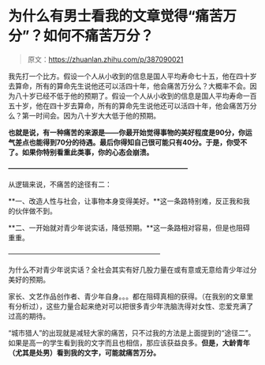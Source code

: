 # 为什么有男士看我的文章觉得“痛苦万分”？如何不痛苦万分？

> 原文：<https://zhuanlan.zhihu.com/p/387090021>

我先打一个比方。假设一个人从小收到的信息是国人平均寿命七十五，他在四十岁去算命，所有的算命先生说他还可以活四十年，他会痛苦万分么？大概率不会。因为八十岁已经不低于他的预期了。假设一个人从小收到的信息是国人平均寿命一百五十岁，他在四十岁去算命，所有的算命先生说他还可以活四十年，他会痛苦万分么？第一时间会。因为八十岁大大低于他的预期。

**也就是说，有一种痛苦的来源是——你最开始觉得事物的美好程度是90分，你运气差点也能得到70分的待遇。最后你得知自己很可能只有40分。于是，你受不了。如果你特别看重此类事，你的心态会崩溃。**

**——————————————————————————**

从逻辑来说，不痛苦的途径有二：

**一、改造人性与社会，让事物本身变得美好。**这一条路特别难，反正我和我的伙伴做不到。

**二、一开始就对青少年说实话，降低预期。**这一条路相对容易，但是也阻碍重重。

——————————————————————

为什么不对青少年说实话？全社会其实有好几股力量在或有意或无意给青少年过分美好的预期。

家长、文艺作品创作者、青少年自身。。。都在阻碍真相的获得。（在我别的文章里有分析过），这些力量合起来绝对可以把很多青少年洗脑洗得对女性、恋爱充满了过高的期待。

“城市猎人”的出现就是减轻大家的痛苦，只不过我的方法是上面提到的“途径二”。如果是高一的学生看到我的文字而且也相信，那应该获益良多。**但是，大龄青年（尤其是处男）看到我的文字，可能就痛苦万分。**
